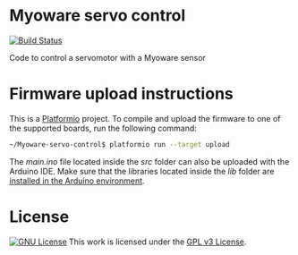 # Myoware servo control

[![Build Status](https://travis-ci.org/Autofabricantes/Myoware-servo-control.svg?branch=master)](https://travis-ci.org/Autofabricantes/Myoware-servo-control)

Code to control a servomotor with a Myoware sensor

# Firmware upload instructions
This is a [Platformio](https:\\platformio.org) project. To compile and upload the firmware to one of the supported boards, run the following command:
```bash
~/Myoware-servo-control$ platformio run --target upload
```

The *main.ino* file located inside the *src* folder can also be uploaded with the Arduino IDE. Make sure that the libraries located inside the *lib* folder are [installed in the Arduino environment](https://www.arduino.cc/en/Guide/Libraries).

# License
<a rel="license1" href="https://www.gnu.org/licenses/gpl-3.0.html"><img alt="GNU License" style="border-width:0" src="https://www.gnu.org/graphics/gplv3-88x31.png" /></a>
This work is licensed under the [GPL v3 License](https://www.gnu.org/licenses/gpl-3.0.html).

